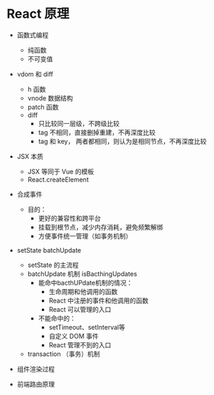 # React 原理

- 函数式编程
  - 纯函数
  - 不可变值
- vdom 和 diff
  - h 函数
  - vnode 数据结构
  - patch 函数
  - diff
    - 只比较同一层级，不跨级比较
    - tag 不相同，直接删掉重建，不再深度比较
    - tag 和 key， 两者都相同，则认为是相同节点，不再深度比较

- JSX 本质
  - JSX 等同于 Vue 的模板
  - React.createElement
- 合成事件
  - 目的：
    - 更好的兼容性和跨平台
    - 挂载到根节点，减少内存消耗，避免频繁解绑
    - 方便事件统一管理（如事务机制）
- setState batchUpdate
  - setState 的主流程
  - batchUpdate 机制 isBacthingUpdates
    - 能命中bacthUPdate机制的情况：
      - 生命周期和他调用的函数
      - React 中注册的事件和他调用的函数
      - React 可以管理的入口
    - 不能命中的：
      - setTimeout、setInterval等
      - 自定义 DOM 事件
      - React 管理不到的入口
  - transaction （事务）机制
- 组件渲染过程
- 前端路由原理

